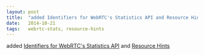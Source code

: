 ```yaml
---
layout: post
title:  "added Identifiers for WebRTC's Statistics API and Resource Hints"
date:   2014-10-21
tags:   webrtc-stats, resource-hints
---
```


added [Identifiers for WebRTC's Statistics API](/spec/webrtc-stats) and [Resource Hints](/spec/resource-hints)

